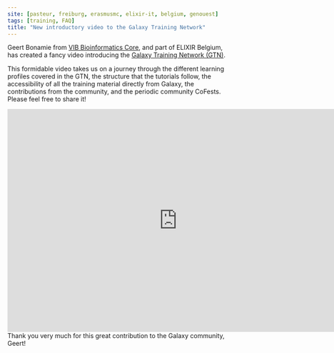 ```yaml
---
site: [pasteur, freiburg, erasmusmc, elixir-it, belgium, genouest]
tags: [training, FAQ]
title: "New introductory video to the Galaxy Training Network"
---
```


Geert Bonamie from [VIB Bioinformatics Core](https://www.bits.vib.be/), and part of ELIXIR Belgium, has created a fancy video introducing the [Galaxy Training Network (GTN)](https://training.galaxyproject.org/).

This formidable video takes us on a journey through the different learning profiles covered in the GTN, the structure that the tutorials follow, the accessibility of all the training material directly from Galaxy, the contributions from the community, and the periodic community CoFests. Please feel free to share it!

<iframe width="760" height="500" src="https://www.youtube.com/embed/lDqWxzWNk1k" frameborder="0" allow="accelerometer; autoplay; clipboard-write; encrypted-media; gyroscope; picture-in-picture" allowfullscreen></iframe>

<br>
Thank you very much for this great contribution to the Galaxy community, Geert!
